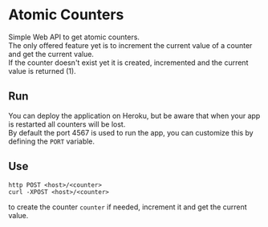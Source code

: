 # Atomic Counters

Simple Web API to get atomic counters.  
The only offered feature yet is to increment the current value of a counter and get the current value.  
If the counter doesn't exist yet it is created, incremented and the current value is returned (1).

## Run

You can deploy the application on Heroku, but be aware that when your app is restarted all counters will be lost.  
By default the port 4567 is used to run the app, you can customize this by defining the `PORT` variable.

## Use

    http POST <host>/<counter>
    curl -XPOST <host>/<counter>

to create the counter `counter` if needed, increment it and get the current value.